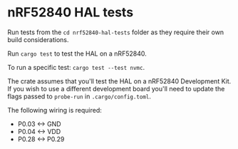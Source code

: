 # nRF52840 HAL tests

Run tests from the `cd nrf52840-hal-tests` folder as they require their own build considerations.

Run `cargo test` to test the HAL on a nRF52840.

To run a specific test: `cargo test --test nvmc`.

The crate assumes that you'll test the HAL on a nRF52840 Development Kit.
If you wish to use a different development board you'll need to update the flags passed to `probe-run` in `.cargo/config.toml`.

The following wiring is required:

- P0.03 <-> GND
- P0.04 <-> VDD
- P0.28 <-> P0.29
